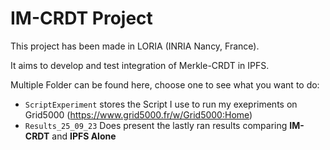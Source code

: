 # IM-CRDT Project

This project has been made in LORIA (INRIA Nancy, France).

It aims to develop and test integration of Merkle-CRDT in IPFS.

Multiple  Folder can be found here, choose one to see what you want to do:

- `ScriptExperiment` stores the Script I use to run my exepriments on Grid5000 (https://www.grid5000.fr/w/Grid5000:Home)
- `Results_25_09_23` Does present the lastly ran results comparing __IM-CRDT__ and __IPFS Alone__